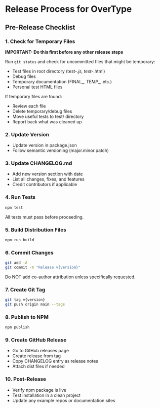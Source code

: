 # Release Process for OverType

## Pre-Release Checklist

### 1. Check for Temporary Files
**IMPORTANT: Do this first before any other release steps**

Run `git status` and check for uncommitted files that might be temporary:
- Test files in root directory (test-*.js, test-*.html)
- Debug files
- Temporary documentation (FINAL_*, TEMP_*, etc.)
- Personal test HTML files

If temporary files are found:
- Review each file
- Delete temporary/debug files
- Move useful tests to test/ directory
- Report back what was cleaned up

### 2. Update Version
- Update version in package.json
- Follow semantic versioning (major.minor.patch)

### 3. Update CHANGELOG.md
- Add new version section with date
- List all changes, fixes, and features
- Credit contributors if applicable

### 4. Run Tests
```bash
npm test
```
All tests must pass before proceeding.

### 5. Build Distribution Files
```bash
npm run build
```

### 6. Commit Changes
```bash
git add -A
git commit -m "Release v{version}"
```
Do NOT add co-author attribution unless specifically requested.

### 7. Create Git Tag
```bash
git tag v{version}
git push origin main --tags
```

### 8. Publish to NPM
```bash
npm publish
```

### 9. Create GitHub Release
- Go to GitHub releases page
- Create release from tag
- Copy CHANGELOG entry as release notes
- Attach dist files if needed

### 10. Post-Release
- Verify npm package is live
- Test installation in a clean project
- Update any example repos or documentation sites